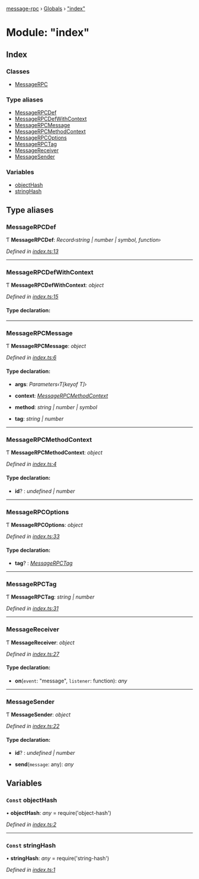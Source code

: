 [message-rpc](../README.md) › [Globals](../globals.md) › ["index"](_index_.md)

# Module: "index"

## Index

### Classes

* [MessageRPC](../classes/_index_.messagerpc.md)

### Type aliases

* [MessageRPCDef](_index_.md#messagerpcdef)
* [MessageRPCDefWithContext](_index_.md#messagerpcdefwithcontext)
* [MessageRPCMessage](_index_.md#messagerpcmessage)
* [MessageRPCMethodContext](_index_.md#messagerpcmethodcontext)
* [MessageRPCOptions](_index_.md#messagerpcoptions)
* [MessageRPCTag](_index_.md#messagerpctag)
* [MessageReceiver](_index_.md#messagereceiver)
* [MessageSender](_index_.md#messagesender)

### Variables

* [objectHash](_index_.md#const-objecthash)
* [stringHash](_index_.md#const-stringhash)

## Type aliases

###  MessageRPCDef

Ƭ **MessageRPCDef**: *Record‹string | number | symbol, function›*

*Defined in [index.ts:13](https://github.com/srolel/message-rpc/blob/362aab8/src/index.ts#L13)*

___

###  MessageRPCDefWithContext

Ƭ **MessageRPCDefWithContext**: *object*

*Defined in [index.ts:15](https://github.com/srolel/message-rpc/blob/362aab8/src/index.ts#L15)*

#### Type declaration:

___

###  MessageRPCMessage

Ƭ **MessageRPCMessage**: *object*

*Defined in [index.ts:6](https://github.com/srolel/message-rpc/blob/362aab8/src/index.ts#L6)*

#### Type declaration:

* **args**: *Parameters‹T[keyof T]›*

* **context**: *[MessageRPCMethodContext](_index_.md#messagerpcmethodcontext)*

* **method**: *string | number | symbol*

* **tag**: *string | number*

___

###  MessageRPCMethodContext

Ƭ **MessageRPCMethodContext**: *object*

*Defined in [index.ts:4](https://github.com/srolel/message-rpc/blob/362aab8/src/index.ts#L4)*

#### Type declaration:

* **id**? : *undefined | number*

___

###  MessageRPCOptions

Ƭ **MessageRPCOptions**: *object*

*Defined in [index.ts:33](https://github.com/srolel/message-rpc/blob/362aab8/src/index.ts#L33)*

#### Type declaration:

* **tag**? : *[MessageRPCTag](_index_.md#messagerpctag)*

___

###  MessageRPCTag

Ƭ **MessageRPCTag**: *string | number*

*Defined in [index.ts:31](https://github.com/srolel/message-rpc/blob/362aab8/src/index.ts#L31)*

___

###  MessageReceiver

Ƭ **MessageReceiver**: *object*

*Defined in [index.ts:27](https://github.com/srolel/message-rpc/blob/362aab8/src/index.ts#L27)*

#### Type declaration:

* **on**(`event`: "message", `listener`: function): *any*

___

###  MessageSender

Ƭ **MessageSender**: *object*

*Defined in [index.ts:22](https://github.com/srolel/message-rpc/blob/362aab8/src/index.ts#L22)*

#### Type declaration:

* **id**? : *undefined | number*

* **send**(`message`: any): *any*

## Variables

### `Const` objectHash

• **objectHash**: *any* = require('object-hash')

*Defined in [index.ts:2](https://github.com/srolel/message-rpc/blob/362aab8/src/index.ts#L2)*

___

### `Const` stringHash

• **stringHash**: *any* = require('string-hash')

*Defined in [index.ts:1](https://github.com/srolel/message-rpc/blob/362aab8/src/index.ts#L1)*
